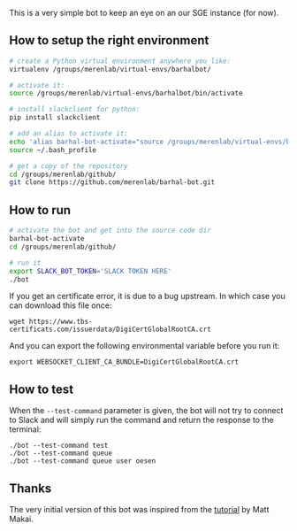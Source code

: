 This is a very simple bot to keep an eye on an our SGE instance (for now).

## How to setup the right environment

``` bash
# create a Python virtual environment anywhere you like:
virtualenv /groups/merenlab/virtual-envs/barhalbot/

# activate it:
source /groups/merenlab/virtual-envs/barhalbot/bin/activate

# install slackclient for python:
pip install slackclient

# add an alias to activate it:
echo 'alias barhal-bot-activate="source /groups/merenlab/virtual-envs/barhalbot/bin/activate"' >> ~/.bash_profile
source ~/.bash_profile

# get a copy of the repository
cd /groups/merenlab/github/
git clone https://github.com/merenlab/barhal-bot.git
```


## How to run

``` bash
# activate the bot and get into the source code dir
barhal-bot-activate
cd /groups/merenlab/github/

# run it
export SLACK_BOT_TOKEN='SLACK TOKEN HERE'
./bot
```

If you get an certificate error, it is due to a bug upstream. In which case you can download this file once:

```
wget https://www.tbs-certificats.com/issuerdata/DigiCertGlobalRootCA.crt
```

And you can export the following environmental variable before you run it:

```
export WEBSOCKET_CLIENT_CA_BUNDLE=DigiCertGlobalRootCA.crt
```

## How to test

When the `--test-command` parameter is given, the bot will not try to connect to Slack and will simply run the command and return the response to the terminal:

```
./bot --test-command test
./bot --test-command queue
./bot --test-command queue user oesen
```

## Thanks

The very initial version of this bot was inspired from the [tutorial](https://www.fullstackpython.com/blog/build-first-slack-bot-python.html) by Matt Makai.
